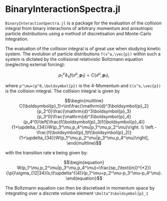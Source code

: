 # BinaryInteractionSpectra.jl

`BinaryInteractionSpectra.jl` is a package for the evaluation of the collision integral from binary interactions of arbitrary momentum and anisotropic particle distributions using a method of discretisation and Monte-Carlo integration. 

The evaluation of the collision integral is of great use when studying kinetic system. The evolution of particle distributions ``f(x^a,\vec{p})`` within such a system is dictated by the collisional relativistic Boltzmann equation (neglecting external forcing):
```math
p_1^\nu\partial_\nu f(x^\mu,\boldsymbol{p}_1)=C(x^\mu,\boldsymbol{p}_1),
```
where ``p^\mu=(p^0,\boldsymbol{p})`` is the 4-Momentum and ``C(x^a,\vec{p})`` is the collision integral. The collision integral is given by 
```math
\begin{multline}
    C(\boldsymbol{p}_1)=\int\frac{\mathrm{d}^3\boldsymbol{p}_2}{p_2^0}\frac{\mathrm{d}^3\boldsymbol{p}_3}{p_3^0}\frac{\mathrm{d}^3\boldsymbol{p}_4}{p_4^0}\left[\frac{f(\boldsymbol{p}_3)f(\boldsymbol{p}_4)}{1+\updelta_{34}}W(p_3^\mu,p_4^\mu|p_1^\mu,p_2^\mu)\right. \\ \left.- \frac{f(\boldsymbol{p}_1)f(\boldsymbol{p}_2)}{1+\updelta_{34}}W(p_1^\mu,p_2^\mu|p_3^\mu,p_4^\mu)\right],
    \end{multline}
```
with the transition rate ``W`` being given by:
```math
\begin{equation}
W(p_1^\mu,p_2^\mu|p_3^\mu,p_4^\mu)=\frac{sp_{\text{in}}^{*2}}{\pi}\sigma_{12|34}(s,t)\updelta^{(4)}(p_1^\mu+p_2^\mu-p_3^\mu-p_4^\mu). 
\end{equation}
```

The Boltzmann equation can then be discretised in momentum space by integrating over a discrete volume element ``\Delta^3\boldsymbol{p}_1``

